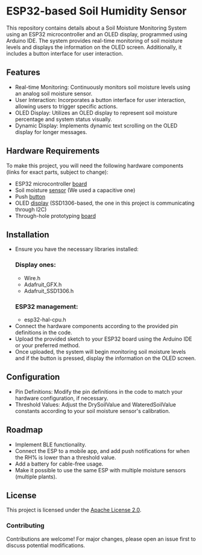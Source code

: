 # ESP32-based Soil Humidity Sensor
This repository contains details about a Soil Moisture Monitoring System using an ESP32 microcontroller and an OLED display, programmed using Arduino IDE. The system provides real-time monitoring of soil moisture levels and displays the information on the OLED screen. Additionally, it includes a button interface for user interaction.
## Features
- Real-time Monitoring: Continuously monitors soil moisture levels using an analog soil moisture sensor.
- User Interaction: Incorporates a button interface for user interaction, allowing users to trigger specific actions.
- OLED Display: Utilizes an OLED display to represent soil moisture percentage and system status visually.
- Dynamic Display: Implements dynamic text scrolling on the OLED display for longer messages.

## Hardware Requirements

To make this project, you will need the following hardware components (links for exact parts, subject to change):

- ESP32 microcontroller [board](https://www.optimusdigital.ro/ro/placi-cu-esp32/12933-placa-de-dezvoltare-plusivo-wireless-compatibila-cu-esp32-si-ble.html?search_query=0104110000086631&results=1)
- Soil moisture [sensor](https://ardushop.ro/ro/home/1323-senzor-higrometru-capacitiv.html) (We used a capacitive one)
- Push [button](https://ardushop.ro/ro/home/2703-buton-12x12mm.html)
- OLED [display](https://www.optimusdigital.ro/ro/optoelectronice-lcd-uri/1310-modul-oled-albastru-de-091-128x32-px.html?search_query=0104110000012654&results=1) (SSD1306-based, the one in this project is communicating through I2C)
- Through-hole prototyping [board](https://ardushop.ro/ro/breadboards-pcb-expansions/1497-placa-pcb-prototipare-fata-dubla-5x7.html)

## Installation
- Ensure you have the necessary libraries installed:
  ### Display ones:
  - Wire.h
  - Adafruit_GFX.h
  - Adafruit_SSD1306.h
  ### ESP32 management:
  - esp32-hal-cpu.h
- Connect the hardware components according to the provided pin definitions in the code.
- Upload the provided sketch to your ESP32 board using the Arduino IDE or your preferred method.
- Once uploaded, the system will begin monitoring soil moisture levels and if the button is pressed, display the information on the OLED screen.

## Configuration
- Pin Definitions: Modify the pin definitions in the code to match your hardware configuration, if necessary.
- Threshold Values: Adjust the DrySoilValue and WateredSoilValue constants according to your soil moisture sensor's calibration.

## Roadmap
- Implement BLE functionality.
- Connect the ESP to a mobile app, and add push notifications for when the RH% is lower than a threshold value.
- Add a battery for cable-free usage.
- Make it possible to use the same ESP with multiple moisture sensors (multiple plants).

## License
  This project is licensed under the [Apache License 2.0](https://www.apache.org/licenses/LICENSE-2.0.txt).

### Contributing

Contributions are welcome! For major changes, please open an issue first to discuss potential modifications.
